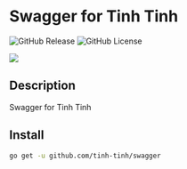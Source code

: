 # Swagger for Tinh Tinh

<div>
<img alt="GitHub Release" src="https://img.shields.io/github/v/release/tinh-tinh/swagger">
<img alt="GitHub License" src="https://img.shields.io/github/license/tinh-tinh/swagger">

</div>

![](https://avatars.githubusercontent.com/u/178628733?s=400&u=2a8230486a43595a03a6f9f204e54a0046ce0cc4&v=4)

## Description

Swagger for Tinh Tinh

## Install 

```bash
go get -u github.com/tinh-tinh/swagger
```